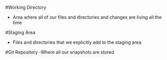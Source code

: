 #Working Directory
- Area where all of our files and directories and changes are living all the time

#Staging Area
- Files and directories that we explicitly add to the staging area

#Git Repository
-Where all our snapshots are stored